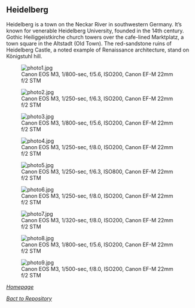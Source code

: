 ## Heidelberg

Heidelberg is a town on the Neckar River in southwestern Germany. It’s known for venerable Heidelberg University, founded in the 14th century. Gothic Heiliggeistkirche church towers over the cafe-lined Marktplatz, a town square in the Altstadt (Old Town). The red-sandstone ruins of Heidelberg Castle, a noted example of Renaissance architecture, stand on Königstuhl hill.

<link rel='stylesheet' href='/Shutter101/css/photo-tile.css'>
<div class='gallery'>
	<figure>
		<img src='/Shutter101/photos/Heidelberg/img/photo1.jpg' alt='photo1.jpg'>
		<figcaption>Canon EOS M3, 1/800-sec, f/5.6, ISO200, Canon EF-M 22mm f/2 STM</figcaption>
	</figure>
	<figure>
		<img src='/Shutter101/photos/Heidelberg/img/photo2.jpg' alt='photo2.jpg'>
		<figcaption>Canon EOS M3, 1/250-sec, f/6.3, ISO200, Canon EF-M 22mm f/2 STM</figcaption>
	</figure>
	<figure>
		<img src='/Shutter101/photos/Heidelberg/img/photo3.jpg' alt='photo3.jpg'>
		<figcaption>Canon EOS M3, 1/800-sec, f/5.6, ISO200, Canon EF-M 22mm f/2 STM</figcaption>
	</figure>
	<figure>
		<img src='/Shutter101/photos/Heidelberg/img/photo4.jpg' alt='photo4.jpg'>
		<figcaption>Canon EOS M3, 1/250-sec, f/8.0, ISO200, Canon EF-M 22mm f/2 STM</figcaption>
	</figure>
	<figure>
		<img src='/Shutter101/photos/Heidelberg/img/photo5.jpg' alt='photo5.jpg'>
		<figcaption>Canon EOS M3, 1/250-sec, f/6.3, ISO800, Canon EF-M 22mm f/2 STM</figcaption>
	</figure>
	<figure>
		<img src='/Shutter101/photos/Heidelberg/img/photo6.jpg' alt='photo6.jpg'>
		<figcaption>Canon EOS M3, 1/250-sec, f/8.0, ISO200, Canon EF-M 22mm f/2 STM</figcaption>
	</figure>
	<figure>
		<img src='/Shutter101/photos/Heidelberg/img/photo7.jpg' alt='photo7.jpg'>
		<figcaption>Canon EOS M3, 1/320-sec, f/8.0, ISO200, Canon EF-M 22mm f/2 STM</figcaption>
	</figure>
	<figure>
		<img src='/Shutter101/photos/Heidelberg/img/photo8.jpg' alt='photo8.jpg'>
		<figcaption>Canon EOS M3, 1/800-sec, f/5.6, ISO200, Canon EF-M 22mm f/2 STM</figcaption>
	</figure>
	<figure>
		<img src='/Shutter101/photos/Heidelberg/img/photo9.jpg' alt='photo9.jpg'>
		<figcaption>Canon EOS M3, 1/500-sec, f/8.0, ISO200, Canon EF-M 22mm f/2 STM</figcaption>
	</figure>
</div>


*[Homepage](README.md)*

*[Bact to Repository](https://github.com/23W-GBAC/Shutter101/tree/main)*
